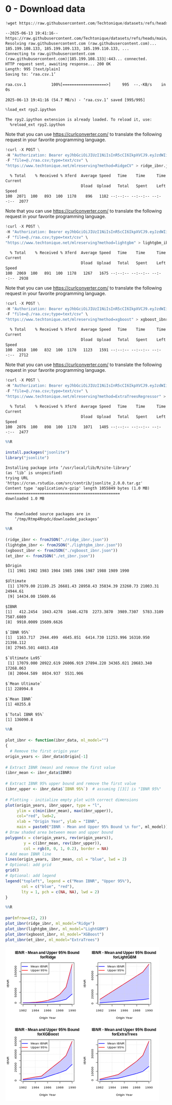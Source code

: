 # 0 - Download data


```python
!wget https://raw.githubusercontent.com/Techtonique/datasets/refs/heads/main/tabular/triangle/raa.csv
```

    --2025-06-13 19:41:16--  https://raw.githubusercontent.com/Techtonique/datasets/refs/heads/main/tabular/triangle/raa.csv
    Resolving raw.githubusercontent.com (raw.githubusercontent.com)... 185.199.108.133, 185.199.109.133, 185.199.110.133, ...
    Connecting to raw.githubusercontent.com (raw.githubusercontent.com)|185.199.108.133|:443... connected.
    HTTP request sent, awaiting response... 200 OK
    Length: 995 [text/plain]
    Saving to: ‘raa.csv.1’
    
    raa.csv.1           100%[===================>]     995  --.-KB/s    in 0s      
    
    2025-06-13 19:41:16 (54.7 MB/s) - ‘raa.csv.1’ saved [995/995]
    



```python
%load_ext rpy2.ipython
```

    The rpy2.ipython extension is already loaded. To reload it, use:
      %reload_ext rpy2.ipython


Note that you can use https://curlconverter.com/ to translate the following request in your favorite programming language.




```python
!curl -X POST \
-H "Authorization: Bearer eyJhbGciOiJIUzI1NiIsInR5cCI6IkpXVCJ9.eyJzdWIiOiI1NGY3ZDE3Ny05OWQ0LTQzNDktOTc1OC0zZTBkOGVkYWZkYWUiLCJlbWFpbCI6InRoaWVycnkubW91ZGlraS50ZWNodG9uaXF1ZUBnbWFpbC5jb20iLCJleHAiOjE3NDk4NDczMDF9.UF3Ob0HgnykT-mFaGqtTFB6bu9QDTfc6wOsjzewzoiQ" \
-F "file=@./raa.csv;type=text/csv" \
"https://www.techtonique.net/mlreserving?method=RidgeCV" > ridge_ibnr.json
```

      % Total    % Received % Xferd  Average Speed   Time    Time     Time  Current
                                     Dload  Upload   Total   Spent    Left  Speed
    100  2071  100   893  100  1178    896   1182 --:--:-- --:--:-- --:--:--  2077


Note that you can use https://curlconverter.com/ to translate the following request in your favorite programming language.




```python
!curl -X POST \
-H "Authorization: Bearer eyJhbGciOiJIUzI1NiIsInR5cCI6IkpXVCJ9.eyJzdWIiOiI1NGY3ZDE3Ny05OWQ0LTQzNDktOTc1OC0zZTBkOGVkYWZkYWUiLCJlbWFpbCI6InRoaWVycnkubW91ZGlraS50ZWNodG9uaXF1ZUBnbWFpbC5jb20iLCJleHAiOjE3NDk4NDczMDF9.UF3Ob0HgnykT-mFaGqtTFB6bu9QDTfc6wOsjzewzoiQ" \
-F "file=@./raa.csv;type=text/csv" \
"https://www.techtonique.net/mlreserving?method=lightgbm" > lightgbm_ibnr.json

```

      % Total    % Received % Xferd  Average Speed   Time    Time     Time  Current
                                     Dload  Upload   Total   Spent    Left  Speed
    100  2069  100   891  100  1178   1267   1675 --:--:-- --:--:-- --:--:--  2938


Note that you can use https://curlconverter.com/ to translate the following request in your favorite programming language.




```python
!curl -X POST \
-H "Authorization: Bearer eyJhbGciOiJIUzI1NiIsInR5cCI6IkpXVCJ9.eyJzdWIiOiI1NGY3ZDE3Ny05OWQ0LTQzNDktOTc1OC0zZTBkOGVkYWZkYWUiLCJlbWFpbCI6InRoaWVycnkubW91ZGlraS50ZWNodG9uaXF1ZUBnbWFpbC5jb20iLCJleHAiOjE3NDk4NDczMDF9.UF3Ob0HgnykT-mFaGqtTFB6bu9QDTfc6wOsjzewzoiQ" \
-F "file=@./raa.csv;type=text/csv" \
"https://www.techtonique.net/mlreserving?method=xgboost" > xgboost_ibnr.json

```

      % Total    % Received % Xferd  Average Speed   Time    Time     Time  Current
                                     Dload  Upload   Total   Spent    Left  Speed
    100  2010  100   832  100  1178   1123   1591 --:--:-- --:--:-- --:--:--  2712


Note that you can use https://curlconverter.com/ to translate the following request in your favorite programming language.




```python
!curl -X POST \
-H "Authorization: Bearer eyJhbGciOiJIUzI1NiIsInR5cCI6IkpXVCJ9.eyJzdWIiOiI1NGY3ZDE3Ny05OWQ0LTQzNDktOTc1OC0zZTBkOGVkYWZkYWUiLCJlbWFpbCI6InRoaWVycnkubW91ZGlraS50ZWNodG9uaXF1ZUBnbWFpbC5jb20iLCJleHAiOjE3NDk4NDczMDF9.UF3Ob0HgnykT-mFaGqtTFB6bu9QDTfc6wOsjzewzoiQ" \
-F "file=@./raa.csv;type=text/csv" \
"https://www.techtonique.net/mlreserving?method=ExtraTreesRegressor" > et_ibnr.json

```

      % Total    % Received % Xferd  Average Speed   Time    Time     Time  Current
                                     Dload  Upload   Total   Spent    Left  Speed
    100  2076  100   898  100  1178   1071   1405 --:--:-- --:--:-- --:--:--  2477



```r
%%R

install.packages("jsonlite")
library("jsonlite")
```


    Installing package into ‘/usr/local/lib/R/site-library’
    (as ‘lib’ is unspecified)
    trying URL 'https://cran.rstudio.com/src/contrib/jsonlite_2.0.0.tar.gz'
    Content type 'application/x-gzip' length 1055849 bytes (1.0 MB)
    ==================================================
    downloaded 1.0 MB
    
    
    The downloaded source packages are in
    	‘/tmp/Rtmp4Rnpdc/downloaded_packages’




```r
%%R

(ridge_ibnr <- fromJSON("./ridge_ibnr.json"))
(lightgbm_ibnr <- fromJSON("./lightgbm_ibnr.json"))
(xgboost_ibnr <- fromJSON("./xgboost_ibnr.json"))
(et_ibnr <- fromJSON("./et_ibnr.json"))
```

    $Origin
     [1] 1981 1982 1983 1984 1985 1986 1987 1988 1989 1990
    
    $Ultimate
     [1] 17079.00 21189.25 26681.43 28958.43 35834.39 23260.73 21003.31 24944.61
     [9] 14434.00 15609.66
    
    $IBNR
    [1]   412.2454  1043.4278  1646.4278  2273.3870  3989.7307  5783.3109  7587.6089
    [8]  9910.0009 15609.6626
    
    $`IBNR 95%`
    [1]  1163.717  2944.499  4645.851  6414.730 11253.996 16310.950 21398.112
    [8] 27945.501 44013.410
    
    $`Ultimate Lo95`
     [1] 17079.000 20922.619 26006.919 27894.220 34365.021 20683.340 17268.063
     [8] 20044.589  8034.937  5531.906
    
    $`Mean Ultimate`
    [1] 228994.8
    
    $`Mean IBNR`
    [1] 48255.8
    
    $`Total IBNR 95%`
    [1] 136090.8
    



```r
%%R

plot_ibnr <- function(ibnr_data, ml_model="")
{
  # Remove the first origin year
origin_years <- ibnr_data$Origin[-1]

# Extract IBNR (mean) and remove the first value
(ibnr_mean <- ibnr_data$IBNR)

# Extract IBNR 95% upper bound and remove the first value
(ibnr_upper <- ibnr_data$`IBNR 95%`)  # assuming [[3]] is "IBNR 95%"

# Plotting - initialize empty plot with correct dimensions
plot(origin_years, ibnr_upper, type = "l",
     ylim = c(min(ibnr_mean), max(ibnr_upper)),
     col="red", lwd=2,
     xlab = "Origin Year", ylab = "IBNR",
     main = paste0("IBNR - Mean and Upper 95% Bound \n for", ml_model))
# Draw shaded area between mean and upper bound
polygon(x = c(origin_years, rev(origin_years)),
        y = c(ibnr_mean, rev(ibnr_upper)),
        col = rgb(0, 0, 1, 0.2), border = NA)
# Add mean IBNR line
lines(origin_years, ibnr_mean, col = "blue", lwd = 2)
# Optional: add grid
grid()
# Optional: add legend
legend("topleft", legend = c("Mean IBNR", "Upper 95%"),
       col = c("blue", "red"),
       lty = 1, pch = c(NA, NA), lwd = 2)
}
```


```r
%%R

par(mfrow=c(2, 2))
plot_ibnr(ridge_ibnr, ml_model="Ridge")
plot_ibnr(lightgbm_ibnr, ml_model="LightGBM")
plot_ibnr(xgboost_ibnr, ml_model="XGBoost")
plot_ibnr(et_ibnr, ml_model="ExtraTrees")
```


    
![png](2025_06_13_techtonique_triangle_files/2025_06_13_techtonique_triangle_14_0.png)
    

